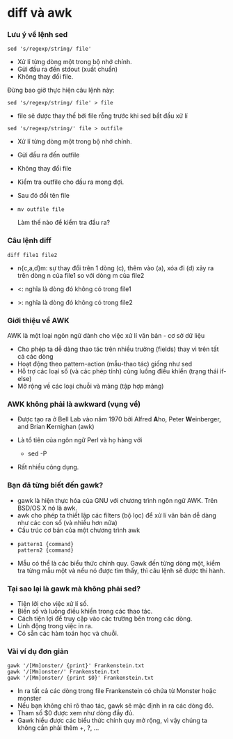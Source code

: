 # diff và awk

### Lưu ý về lệnh sed

```
sed 's/regexp/string/ file'
```

* Xử lí từng dòng một trong bộ nhớ chính.
* Gửi đầu ra đến stdout \(xuất chuẩn\)
* Không thay đổi file.

Đừng bao giờ thực hiện câu lệnh này:

```
sed 's/regexp/string/ file' > file
```

* file sẽ được thay thế bởi file rỗng trước khi sed bắt đầu xử lí

```
sed 's/regexp/string/' file > outfile
```

* Xử lí từng dòng một trong bộ nhớ chính.
* Gửi đầu ra đến outfile
* Không thay đổi file
* Kiểm tra outfile cho đầu ra mong đợi.
* Sau đó đổi tên file
* ```
  mv outfile file
  ```

  Làm thế nào để kiểm tra đầu ra?

### Câu lệnh diff

```
diff file1 file2
```

* n{c,a,d}m: sự thay đổi trên 1 dòng \(c\), thêm vào \(a\), xóa đi \(d\) xảy ra trên dòng n của file1 so với dòng m của file2

* &lt;: nghĩa là dòng đó không có trong file1

* &gt;: nghĩa là dòng đó không có trong file2

### Giới thiệu về AWK

AWK là một loại ngôn ngữ dành cho việc xử lí văn bản - cơ sở dữ liệu

* Cho phép ta dễ dàng thao tác trên nhiều trường \(fields\) thay vì trên tất cả các dòng
* Hoạt động theo pattern-action \(mẫu-thao tác\) giống như sed
* Hỗ trợ các loại số \(và các phép tính\) cùng luồng điều khiển \(trạng thái if-else\)
* Mở rộng về các loại chuỗi và mảng \(tập hợp mảng\)

### AWK không phải là awkward \(vụng về\)

* Được tạo ra ở Bell Lab vào năm 1970 bởi  Alfred **A**ho, Peter **W**einberger, and Brian **K**ernighan \(awk\)
* Là tổ tiên của ngôn ngữ Perl và họ hàng với

  * sed -P

* Rất nhiều công dụng.

### Bạn đã từng biết đến gawk?

* gawk là hiện thực hóa của GNU với chương trình ngôn ngữ AWK. Trên BSD/OS X nó là awk.
* awk cho phép ta thiết lập các filters \(bộ lọc\) để xử lí văn bản dễ dàng như các con số \(và nhiều hơn nữa\)
* Cấu trúc cơ bản của một chương trình awk
* ```
  pattern1 {command}
  pattern2 {command}
  ```
* Mẫu có thể là các biểu thức chính quy. Gawk đến từng dòng một, kiểm tra từng mẫu một và nếu nó được tìm thấy, thì câu lệnh sẽ được thi hành.

### Tại sao lại là gawk mà không phải sed?

* Tiện lởi cho việc xử lí số.
* Biến số và luồng điều khiển trong các thao tác.
* Cách tiện lợi để truy cập vào các trường bên trong các dòng.
* Linh động trong việc in ra.
* Có sẵn các hàm toán học và chuỗi.

### Vài ví dụ đơn giản

```
gawk '/[Mm]onster/ {print}' Frankenstein.txt
gawk '/[Mm]onster/' Frankenstein.txt
gawk '/[Mm]onster/ {print $0}' Frankenstein.txt
```

* In ra tất cả các dòng trong file Frankenstein có chứa từ Monster hoặc monster
* Nếu bạn không chỉ rõ thao tác, gawk sẽ mặc định in ra các dòng đó.
* Tham số $0 được xem như dòng đầy đủ.
* Gawk hiểu được các biểu thức chính quy mở rộng, vì vậy chúng ta không cần phải thêm +, ?, ...



